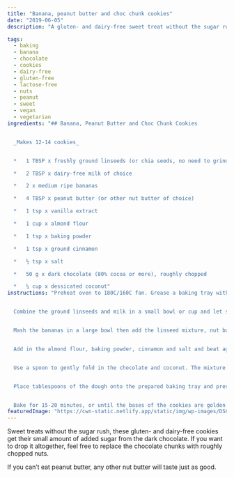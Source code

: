 ```yaml
---
title: "Banana, peanut butter and choc chunk cookies"
date: "2019-06-05"
description: "A gluten- and dairy-free sweet treat without the sugar rush."

tags: 
  - baking
  - banana
  - chocolate
  - cookies
  - dairy-free
  - gluten-free
  - lactose-free
  - nuts
  - peanut
  - sweet
  - vegan
  - vegetarian
ingredients: "## Banana, Peanut Butter and Choc Chunk Cookies


  _Makes 12-14 cookies_


  *   1 TBSP x freshly ground linseeds (or chia seeds, no need to grind these)

  *   2 TBSP x dairy-free milk of choice

  *   2 x medium ripe bananas

  *   4 TBSP x peanut butter (or other nut butter of choice)

  *   1 tsp x vanilla extract

  *   1 cup x almond flour

  *   1 tsp x baking powder

  *   1 tsp x ground cinnamon

  *   ½ tsp x salt

  *   50 g x dark chocolate (80% cocoa or more), roughly chopped

  *   ¼ cup x dessicated coconut"
instructions: "Preheat oven to 180C/160C fan. Grease a baking tray with a little coconut oil.


  Combine the ground linseeds and milk in a small bowl or cup and let sit for 15 minutes.


  Mash the bananas in a large bowl then add the linseed mixture, nut butter and vanilla. Beat with electric beaters until combined and smooth.


  Add in the almond flour, baking powder, cinnamon and salt and beat again until combined.


  Use a spoon to gently fold in the chocolate and coconut. The mixture will be sticky, but if it seems too loose to hold together in mounds, add a shake or two more coconut.


  Place tablespoons of the dough onto the prepared baking tray and press down gently with your finger or a fork.


  Bake for 15-20 minutes, or until the bases of the cookies are golden brown. Some of the chocolate may have run, but don’t worry. Feel free to scrape it up and eat it once it’s cooled down. Let the cookies rest on a wire rack before eating – they’ll firm up as they cool."
featuredImage: "https://cwn-static.netlify.app/static/img/wp-images/DSC_0279-1-sml.jpg"
---
```


Sweet treats without the sugar rush, these gluten- and dairy-free cookies get their small amount of added sugar from the dark chocolate. If you want to drop it altogether, feel free to replace the chocolate chunks with roughly chopped nuts.

If you can’t eat peanut butter, any other nut butter will taste just as good.
